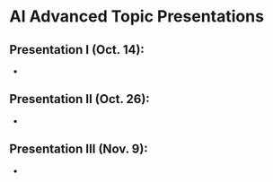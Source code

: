 # AI Advanced Topic Presentations

## Presentation I (Oct. 14):
* 

## Presentation II (Oct. 26):
* 

## Presentation III (Nov. 9):
* 

